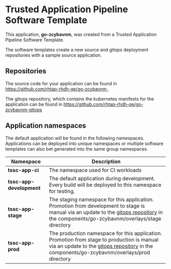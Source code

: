 # Trusted Application Pipeline Software Template

This application, **go-zcybavnm**, was created from a Trusted Application Pipeline Software Template.

The software templates create a new source and gitops deployment repositories with a sample source application. 

## Repositories

The source code for your application can be found in [https://github.com/rhtap-rhdh-qe/go-zcybavnm ](https://github.com/rhtap-rhdh-qe/go-zcybavnm ).
 
The gitops repository, which contains the kubernetes manifests for the application can be found in 
[https://github.com/rhtap-rhdh-qe/go-zcybavnm-gitops ](https://github.com/rhtap-rhdh-qe/go-zcybavnm-gitops ) 

## Application namespaces 

The default application will be found in the following namespaces. Applications can be deployed into unique namespaces or multiple software templates can also bet generated into the same group namespaces.  

|  Namespace   |  Description   |  
| -------- | -------- |
| **tssc-app-ci** | The namespace used for CI workloads |
| **tssc-app-development** | The default application during development. Every build will be deployed to this namespace for testing. |
| **tssc-app-stage** | The staging namespace for this application. Promotion from development to stage is manual via an update to the [gitops repository](https://github.com/rhtap-rhdh-qe/go-zcybavnm-gitops ) in the components/go-zcybavnm/overlays/stage directory |
| **tssc-app-prod** | The production namespace for this application. Promotion from stage to production is manual via an update to the [gitops repository](https://github.com/rhtap-rhdh-qe/go-zcybavnm-gitops ) in the components/go-zcybavnm/overlays/prod directory |